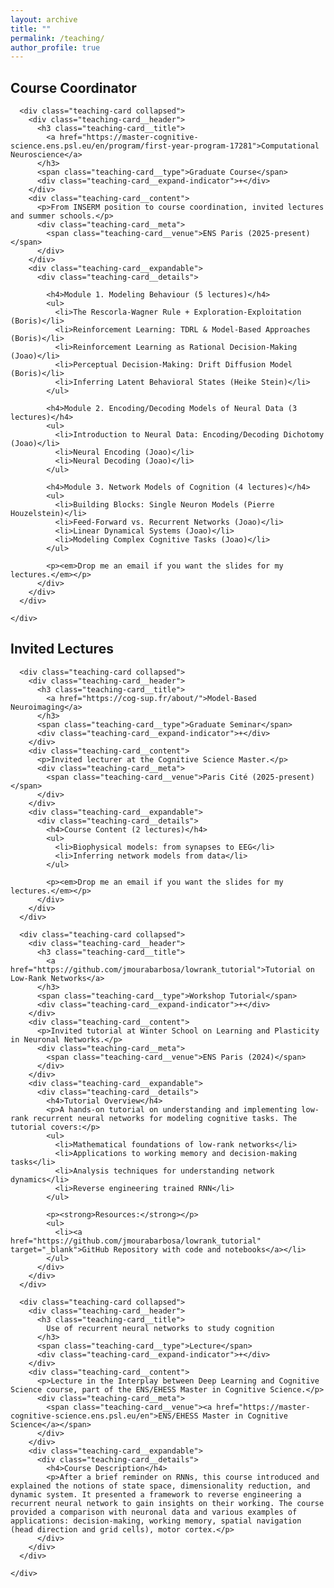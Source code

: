 ```yaml
---
layout: archive
title: ""
permalink: /teaching/
author_profile: true
---
```


<div class="teaching-columns">
  
  <div class="teaching-column">
    <h2 class="teaching-column__title">Course Coordinator</h2>
    <div class="teaching-grid">
      
      <div class="teaching-card collapsed">
        <div class="teaching-card__header">
          <h3 class="teaching-card__title">
            <a href="https://master-cognitive-science.ens.psl.eu/en/program/first-year-program-17281">Computational Neuroscience</a>
          </h3>
          <span class="teaching-card__type">Graduate Course</span>
          <div class="teaching-card__expand-indicator">+</div>
        </div>
        <div class="teaching-card__content">
          <p>From INSERM position to course coordination, invited lectures and summer schools.</p>
          <div class="teaching-card__meta">
            <span class="teaching-card__venue">ENS Paris (2025-present)</span>
          </div>
        </div>
        <div class="teaching-card__expandable">
          <div class="teaching-card__details">
            
            <h4>Module 1. Modeling Behaviour (5 lectures)</h4>
            <ul>
              <li>The Rescorla-Wagner Rule + Exploration-Exploitation (Boris)</li>
              <li>Reinforcement Learning: TDRL & Model-Based Approaches (Boris)</li>
              <li>Reinforcement Learning as Rational Decision-Making (Joao)</li>
              <li>Perceptual Decision-Making: Drift Diffusion Model (Boris)</li>
              <li>Inferring Latent Behavioral States (Heike Stein)</li>
            </ul>
            
            <h4>Module 2. Encoding/Decoding Models of Neural Data (3 lectures)</h4>
            <ul>
              <li>Introduction to Neural Data: Encoding/Decoding Dichotomy (Joao)</li>
              <li>Neural Encoding (Joao)</li>
              <li>Neural Decoding (Joao)</li>
            </ul>
            
            <h4>Module 3. Network Models of Cognition (4 lectures)</h4>
            <ul>
              <li>Building Blocks: Single Neuron Models (Pierre Houzelstein)</li>
              <li>Feed-Forward vs. Recurrent Networks (Joao)</li>
              <li>Linear Dynamical Systems (Joao)</li>
              <li>Modeling Complex Cognitive Tasks (Joao)</li>
            </ul>
            
            <p><em>Drop me an email if you want the slides for my lectures.</em></p>
          </div>
        </div>
      </div>
      
    </div>
  </div>
  
  <div class="teaching-column">
    <h2 class="teaching-column__title">Invited Lectures</h2>
    <div class="teaching-grid">
      
      <div class="teaching-card collapsed">
        <div class="teaching-card__header">
          <h3 class="teaching-card__title">
            <a href="https://cog-sup.fr/about/">Model-Based Neuroimaging</a>
          </h3>
          <span class="teaching-card__type">Graduate Seminar</span>
          <div class="teaching-card__expand-indicator">+</div>
        </div>
        <div class="teaching-card__content">
          <p>Invited lecturer at the Cognitive Science Master.</p>
          <div class="teaching-card__meta">
            <span class="teaching-card__venue">Paris Cité (2025-present)</span>
          </div>
        </div>
        <div class="teaching-card__expandable">
          <div class="teaching-card__details">
            <h4>Course Content (2 lectures)</h4>
            <ul>
              <li>Biophysical models: from synapses to EEG</li>
              <li>Inferring network models from data</li>
            </ul>
            
            <p><em>Drop me an email if you want the slides for my lectures.</em></p>
          </div>
        </div>
      </div>
      
      <div class="teaching-card collapsed">
        <div class="teaching-card__header">
          <h3 class="teaching-card__title">
            <a href="https://github.com/jmourabarbosa/lowrank_tutorial">Tutorial on Low-Rank Networks</a>
          </h3>
          <span class="teaching-card__type">Workshop Tutorial</span>
          <div class="teaching-card__expand-indicator">+</div>
        </div>
        <div class="teaching-card__content">
          <p>Invited tutorial at Winter School on Learning and Plasticity in Neuronal Networks.</p>
          <div class="teaching-card__meta">
            <span class="teaching-card__venue">ENS Paris (2024)</span>
          </div>
        </div>
        <div class="teaching-card__expandable">
          <div class="teaching-card__details">
            <h4>Tutorial Overview</h4>
            <p>A hands-on tutorial on understanding and implementing low-rank recurrent neural networks for modeling cognitive tasks. The tutorial covers:</p>
            <ul>
              <li>Mathematical foundations of low-rank networks</li>
              <li>Applications to working memory and decision-making tasks</li>
              <li>Analysis techniques for understanding network dynamics</li>
              <li>Reverse engineering trained RNN</li>
            </ul>
            
            <p><strong>Resources:</strong></p>
            <ul>
              <li><a href="https://github.com/jmourabarbosa/lowrank_tutorial" target="_blank">GitHub Repository with code and notebooks</a></li>
            </ul>
          </div>
        </div>
      </div>
      
      <div class="teaching-card collapsed">
        <div class="teaching-card__header">
          <h3 class="teaching-card__title">
            Use of recurrent neural networks to study cognition
          </h3>
          <span class="teaching-card__type">Lecture</span>
          <div class="teaching-card__expand-indicator">+</div>
        </div>
        <div class="teaching-card__content">
          <p>Lecture in the Interplay between Deep Learning and Cognitive Science course, part of the ENS/EHESS Master in Cognitive Science.</p>
          <div class="teaching-card__meta">
            <span class="teaching-card__venue"><a href="https://master-cognitive-science.ens.psl.eu/en">ENS/EHESS Master in Cognitive Science</a></span>
          </div>
        </div>
        <div class="teaching-card__expandable">
          <div class="teaching-card__details">
            <h4>Course Description</h4>
            <p>After a brief reminder on RNNs, this course introduced and explained the notions of state space, dimensionality reduction, and dynamic system. It presented a framework to reverse engineering a recurrent neural network to gain insights on their working. The course provided a comparison with neuronal data and various examples of applications: decision-making, working memory, spatial navigation (head direction and grid cells), motor cortex.</p>
          </div>
        </div>
      </div>
      
    </div>
  </div>
  
</div>